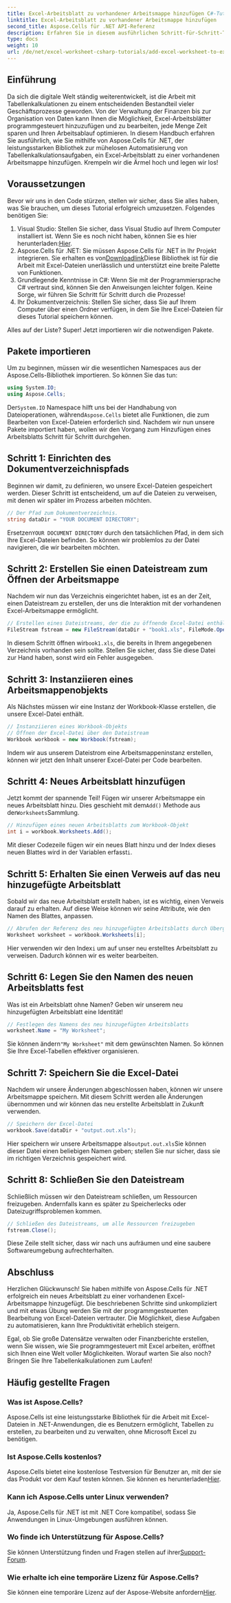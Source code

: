 ```yaml
---
title: Excel-Arbeitsblatt zu vorhandener Arbeitsmappe hinzufügen C#-Tutorial
linktitle: Excel-Arbeitsblatt zu vorhandener Arbeitsmappe hinzufügen
second_title: Aspose.Cells für .NET API-Referenz
description: Erfahren Sie in diesem ausführlichen Schritt-für-Schritt-Tutorial, wie Sie mit Aspose.Cells für .NET einem vorhandenen Arbeitsbuch ein Excel-Arbeitsblatt hinzufügen.
type: docs
weight: 10
url: /de/net/excel-worksheet-csharp-tutorials/add-excel-worksheet-to-existing-workbook-csharp-tutorial/
---
```

## Einführung

Da sich die digitale Welt ständig weiterentwickelt, ist die Arbeit mit Tabellenkalkulationen zu einem entscheidenden Bestandteil vieler Geschäftsprozesse geworden. Von der Verwaltung der Finanzen bis zur Organisation von Daten kann Ihnen die Möglichkeit, Excel-Arbeitsblätter programmgesteuert hinzuzufügen und zu bearbeiten, jede Menge Zeit sparen und Ihren Arbeitsablauf optimieren. In diesem Handbuch erfahren Sie ausführlich, wie Sie mithilfe von Aspose.Cells für .NET, der leistungsstarken Bibliothek zur mühelosen Automatisierung von Tabellenkalkulationsaufgaben, ein Excel-Arbeitsblatt zu einer vorhandenen Arbeitsmappe hinzufügen. Krempeln wir die Ärmel hoch und legen wir los!

## Voraussetzungen

Bevor wir uns in den Code stürzen, stellen wir sicher, dass Sie alles haben, was Sie brauchen, um dieses Tutorial erfolgreich umzusetzen. Folgendes benötigen Sie:

1.  Visual Studio: Stellen Sie sicher, dass Visual Studio auf Ihrem Computer installiert ist. Wenn Sie es noch nicht haben, können Sie es hier herunterladen:[Hier](https://visualstudio.microsoft.com/vs/).
2.  Aspose.Cells für .NET: Sie müssen Aspose.Cells für .NET in Ihr Projekt integrieren. Sie erhalten es von[Downloadlink](https://releases.aspose.com/cells/net/)Diese Bibliothek ist für die Arbeit mit Excel-Dateien unerlässlich und unterstützt eine breite Palette von Funktionen.
3. Grundlegende Kenntnisse in C#: Wenn Sie mit der Programmiersprache C# vertraut sind, können Sie den Anweisungen leichter folgen. Keine Sorge, wir führen Sie Schritt für Schritt durch die Prozesse!
4. Ihr Dokumentverzeichnis: Stellen Sie sicher, dass Sie auf Ihrem Computer über einen Ordner verfügen, in dem Sie Ihre Excel-Dateien für dieses Tutorial speichern können. 

Alles auf der Liste? Super! Jetzt importieren wir die notwendigen Pakete.

## Pakete importieren

Um zu beginnen, müssen wir die wesentlichen Namespaces aus der Aspose.Cells-Bibliothek importieren. So können Sie das tun:

```csharp
using System.IO;
using Aspose.Cells;
```

 Der`System.IO` Namespace hilft uns bei der Handhabung von Dateioperationen, während`Aspose.Cells` bietet alle Funktionen, die zum Bearbeiten von Excel-Dateien erforderlich sind. Nachdem wir nun unsere Pakete importiert haben, wollen wir den Vorgang zum Hinzufügen eines Arbeitsblatts Schritt für Schritt durchgehen.

## Schritt 1: Einrichten des Dokumentverzeichnispfads

Beginnen wir damit, zu definieren, wo unsere Excel-Dateien gespeichert werden. Dieser Schritt ist entscheidend, um auf die Dateien zu verweisen, mit denen wir später im Prozess arbeiten möchten.

```csharp
// Der Pfad zum Dokumentverzeichnis.
string dataDir = "YOUR DOCUMENT DIRECTORY";
```

 Ersetzen`YOUR DOCUMENT DIRECTORY` durch den tatsächlichen Pfad, in dem sich Ihre Excel-Dateien befinden. So können wir problemlos zu der Datei navigieren, die wir bearbeiten möchten.

## Schritt 2: Erstellen Sie einen Dateistream zum Öffnen der Arbeitsmappe

Nachdem wir nun das Verzeichnis eingerichtet haben, ist es an der Zeit, einen Dateistream zu erstellen, der uns die Interaktion mit der vorhandenen Excel-Arbeitsmappe ermöglicht.

```csharp
// Erstellen eines Dateistreams, der die zu öffnende Excel-Datei enthält
FileStream fstream = new FileStream(dataDir + "book1.xls", FileMode.Open);
```

 In diesem Schritt öffnen wir`book1.xls`, die bereits in Ihrem angegebenen Verzeichnis vorhanden sein sollte. Stellen Sie sicher, dass Sie diese Datei zur Hand haben, sonst wird ein Fehler ausgegeben.

## Schritt 3: Instanziieren eines Arbeitsmappenobjekts

Als Nächstes müssen wir eine Instanz der Workbook-Klasse erstellen, die unsere Excel-Datei enthält.

```csharp
// Instanziieren eines Workbook-Objekts
// Öffnen der Excel-Datei über den Dateistream
Workbook workbook = new Workbook(fstream);
```

Indem wir aus unserem Dateistrom eine Arbeitsmappeninstanz erstellen, können wir jetzt den Inhalt unserer Excel-Datei per Code bearbeiten.

## Schritt 4: Neues Arbeitsblatt hinzufügen

 Jetzt kommt der spannende Teil! Fügen wir unserer Arbeitsmappe ein neues Arbeitsblatt hinzu. Dies geschieht mit dem`Add()` Methode aus der`Worksheets`Sammlung.

```csharp
// Hinzufügen eines neuen Arbeitsblatts zum Workbook-Objekt
int i = workbook.Worksheets.Add();
```

Mit dieser Codezeile fügen wir ein neues Blatt hinzu und der Index dieses neuen Blattes wird in der Variablen erfasst`i`.

## Schritt 5: Erhalten Sie einen Verweis auf das neu hinzugefügte Arbeitsblatt

Sobald wir das neue Arbeitsblatt erstellt haben, ist es wichtig, einen Verweis darauf zu erhalten. Auf diese Weise können wir seine Attribute, wie den Namen des Blattes, anpassen.

```csharp
// Abrufen der Referenz des neu hinzugefügten Arbeitsblatts durch Übergeben seines Blattindex
Worksheet worksheet = workbook.Worksheets[i];
```

 Hier verwenden wir den Index`i` um auf unser neu erstelltes Arbeitsblatt zu verweisen. Dadurch können wir es weiter bearbeiten.

## Schritt 6: Legen Sie den Namen des neuen Arbeitsblatts fest

Was ist ein Arbeitsblatt ohne Namen? Geben wir unserem neu hinzugefügten Arbeitsblatt eine Identität!

```csharp
// Festlegen des Namens des neu hinzugefügten Arbeitsblatts
worksheet.Name = "My Worksheet";
```

 Sie können ändern`"My Worksheet"` mit dem gewünschten Namen. So können Sie Ihre Excel-Tabellen effektiver organisieren.

## Schritt 7: Speichern Sie die Excel-Datei

Nachdem wir unsere Änderungen abgeschlossen haben, können wir unsere Arbeitsmappe speichern. Mit diesem Schritt werden alle Änderungen übernommen und wir können das neu erstellte Arbeitsblatt in Zukunft verwenden.

```csharp
// Speichern der Excel-Datei
workbook.Save(dataDir + "output.out.xls");
```

 Hier speichern wir unsere Arbeitsmappe als`output.out.xls`Sie können dieser Datei einen beliebigen Namen geben; stellen Sie nur sicher, dass sie im richtigen Verzeichnis gespeichert wird.

## Schritt 8: Schließen Sie den Dateistream

Schließlich müssen wir den Dateistream schließen, um Ressourcen freizugeben. Andernfalls kann es später zu Speicherlecks oder Dateizugriffsproblemen kommen.

```csharp
// Schließen des Dateistreams, um alle Ressourcen freizugeben
fstream.Close();
```

Diese Zeile stellt sicher, dass wir nach uns aufräumen und eine saubere Softwareumgebung aufrechterhalten.

## Abschluss

Herzlichen Glückwunsch! Sie haben mithilfe von Aspose.Cells für .NET erfolgreich ein neues Arbeitsblatt zu einer vorhandenen Excel-Arbeitsmappe hinzugefügt. Die beschriebenen Schritte sind unkompliziert und mit etwas Übung werden Sie mit der programmgesteuerten Bearbeitung von Excel-Dateien vertrauter. Die Möglichkeit, diese Aufgaben zu automatisieren, kann Ihre Produktivität erheblich steigern.

Egal, ob Sie große Datensätze verwalten oder Finanzberichte erstellen, wenn Sie wissen, wie Sie programmgesteuert mit Excel arbeiten, eröffnet sich Ihnen eine Welt voller Möglichkeiten. Worauf warten Sie also noch? Bringen Sie Ihre Tabellenkalkulationen zum Laufen!

## Häufig gestellte Fragen

### Was ist Aspose.Cells?
Aspose.Cells ist eine leistungsstarke Bibliothek für die Arbeit mit Excel-Dateien in .NET-Anwendungen, die es Benutzern ermöglicht, Tabellen zu erstellen, zu bearbeiten und zu verwalten, ohne Microsoft Excel zu benötigen.

### Ist Aspose.Cells kostenlos?
 Aspose.Cells bietet eine kostenlose Testversion für Benutzer an, mit der sie das Produkt vor dem Kauf testen können. Sie können es herunterladen[Hier](https://releases.aspose.com/cells/net/).

### Kann ich Aspose.Cells unter Linux verwenden?
Ja, Aspose.Cells für .NET ist mit .NET Core kompatibel, sodass Sie Anwendungen in Linux-Umgebungen ausführen können.

### Wo finde ich Unterstützung für Aspose.Cells?
 Sie können Unterstützung finden und Fragen stellen auf ihrer[Support-Forum](https://forum.aspose.com/c/cells/9).

### Wie erhalte ich eine temporäre Lizenz für Aspose.Cells?
 Sie können eine temporäre Lizenz auf der Aspose-Website anfordern[Hier](https://purchase.aspose.com/temporary-license/).